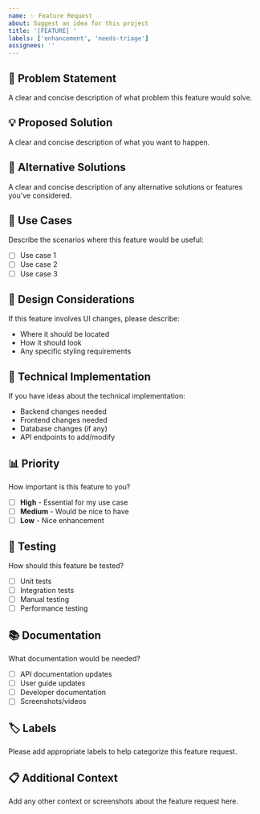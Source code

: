 ```yaml
---
name: ✨ Feature Request
about: Suggest an idea for this project
title: '[FEATURE] '
labels: ['enhancement', 'needs-triage']
assignees: ''
---
```


## 🎯 Problem Statement
A clear and concise description of what problem this feature would solve.

## 💡 Proposed Solution
A clear and concise description of what you want to happen.

## 🔄 Alternative Solutions
A clear and concise description of any alternative solutions or features you've considered.

## 📱 Use Cases
Describe the scenarios where this feature would be useful:
- [ ] Use case 1
- [ ] Use case 2
- [ ] Use case 3

## 🎨 Design Considerations
If this feature involves UI changes, please describe:
- Where it should be located
- How it should look
- Any specific styling requirements

## 🔧 Technical Implementation
If you have ideas about the technical implementation:
- Backend changes needed
- Frontend changes needed
- Database changes (if any)
- API endpoints to add/modify

## 📊 Priority
How important is this feature to you?
- [ ] **High** - Essential for my use case
- [ ] **Medium** - Would be nice to have
- [ ] **Low** - Nice enhancement

## 🧪 Testing
How should this feature be tested?
- [ ] Unit tests
- [ ] Integration tests
- [ ] Manual testing
- [ ] Performance testing

## 📚 Documentation
What documentation would be needed?
- [ ] API documentation updates
- [ ] User guide updates
- [ ] Developer documentation
- [ ] Screenshots/videos

## 🏷️ Labels
Please add appropriate labels to help categorize this feature request.

## 📋 Additional Context
Add any other context or screenshots about the feature request here.
